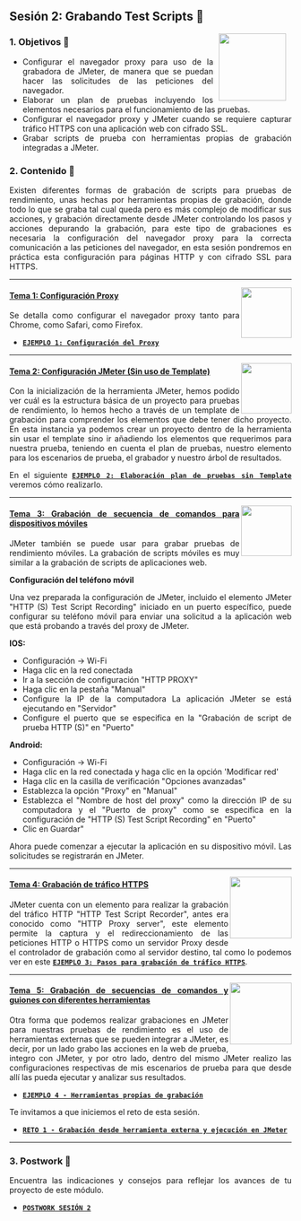 ## Sesión 2: Grabando Test Scripts 🤖

<img src="../images/android-kotlin.png" align="right" height="120" hspace="10">
<div style="text-align: justify;">

### 1. Objetivos :dart: 

- Configurar el navegador proxy para uso de la grabadora de JMeter, de manera que se puedan hacer las solicitudes de las peticiones del navegador.
- Elaborar un plan de pruebas incluyendo los elementos necesarios para el funcionamiento de las pruebas.
- Configurar el navegador proxy y JMeter cuando se requiere capturar tráfico HTTPS con una aplicación web con cifrado SSL.
- Grabar scripts de prueba con herramientas propias de grabación integradas a JMeter.

### 2. Contenido :blue_book:

Existen diferentes formas de grabación de scripts para pruebas de rendimiento, unas hechas por herramientas propias de grabación, donde todo lo que se graba tal cual queda pero es más complejo de modificar sus acciones, y grabación directamente desde JMeter controlando los pasos y acciones depurando la grabación, para este tipo de grabaciones es necesaria la configuración del navegador proxy para la correcta comunicación a las peticiones del navegador, en esta sesión pondremos en práctica esta configuración para páginas HTTP y con cifrado SSL para HTTPS.

---

<img src="images/tools.png" align="right" height="90"> 

#### <ins>Tema 1: Configuración Proxy</ins>

Se detalla como configurar el navegador proxy tanto para Chrome, como Safari, como Firefox.

- [**`EJEMPLO 1: Configuración del Proxy`**](./Ejemplo-01)

---

<img src="images/structure.png" align="right" height="90"> 

#### <ins>Tema 2: Configuración JMeter (Sin uso de Template)</ins>

Con la inicialización de la herramienta JMeter, hemos podido ver cuál es la estructura básica de un proyecto para pruebas de rendimiento, lo hemos hecho a través de un template de grabación para comprender los elementos que debe tener dicho proyecto. En esta instancia ya podemos crear un proyecto dentro de la herramienta sin usar el template sino ir añadiendo los elementos que requerimos para nuestra prueba, teniendo en cuenta el plan de pruebas, nuestro elemento para los escenarios de prueba, el grabador y nuestro árbol de resultados.
  
  En el siguiente [**`EJEMPLO 2: Elaboración plan de pruebas sin Template`**](./Ejemplo-02) veremos cómo realizarlo.
  
---

<img src="images/emulator.jpg" align="right" height="90"> 

#### <ins>Tema 3: Grabación de secuencia de comandos para dispositivos móviles</ins>

JMeter también se puede usar para grabar pruebas de rendimiento móviles. La grabación de scripts móviles es muy similar a la grabación de scripts de aplicaciones web.
  
**Configuración del teléfono móvil**

Una vez preparada la configuración de JMeter, incluido el elemento JMeter "HTTP (S) Test Script Recording" iniciado en un puerto específico, puede configurar su teléfono móvil para enviar una
solicitud a la aplicación web que está probando a través del proxy de JMeter. 

**IOS:**
* Configuración -> Wi-Fi
* Haga clic en la red conectada
* Ir a la sección de configuración "HTTP PROXY"
* Haga clic en la pestaña "Manual"
* Configure la IP de la computadora La aplicación JMeter se está ejecutando en "Servidor" 
* Configure el puerto que se especifica en la "Grabación de script de prueba HTTP (S)" en "Puerto"

**Android:**

* Configuración -> Wi-Fi
* Haga clic en la red conectada y haga clic en la opción 'Modificar red'
* Haga clic en la casilla de verificación "Opciones avanzadas"
* Establezca la opción "Proxy" en "Manual"
* Establezca el "Nombre de host del proxy" como la dirección IP de su computadora y el "Puerto de proxy" como se especifica en la configuración de "HTTP (S) Test Script Recording" en "Puerto"
* Clic en Guardar"

Ahora puede comenzar a ejecutar la aplicación en su dispositivo móvil. Las solicitudes se registrarán en JMeter.


---

<img src="images/chaomi.png" align="right" height="110"> 

#### <ins>Tema 4: Grabación de tráfico HTTPS</ins>

JMeter cuenta con un elemento para realizar la grabación del tráfico HTTP "HTTP Test Script Recorder", antes era conocido como "HTTP Proxy server", este elemento permite la captura y el redireccionamiento de las peticiones HTTP o HTTPS como un servidor Proxy  desde el controlador de grabación como al servidor destino, tal como lo podemos ver en este [**`EJEMPLO 3: Pasos para grabación de tráfico HTTPS`**](./Ejemplo-03).

---
  
  <img src="images/chaomi.png" align="right" height="110"> 

#### <ins>Tema 5: Grabación de secuencias de comandos y guiones con diferentes herramientas</ins>

Otra forma que podemos realizar grabaciones en JMeter para nuestras pruebas de rendimiento es el uso de herramientas externas que se pueden integrar a JMeter, es decir, por un lado grabo las acciones en la web de prueba, integro con JMeter, y por otro lado, dentro del mismo JMeter realizo las configuraciones respectivas de mis escenarios de prueba para que desde allí las pueda ejecutar y analizar sus resultados.
  
- [**`EJEMPLO 4 - Herramientas propias de grabación`**](./Ejemplo-04)
  
Te invitamos a que iniciemos el reto de esta sesión.
  
  - [**`RETO 1 - Grabación desde herramienta externa y ejecución en JMeter`**](./Reto-01)

---

### 3. Postwork :memo:

Encuentra las indicaciones y consejos para reflejar los avances de tu proyecto de este módulo.

- [**`POSTWORK SESIÓN 2`**](./Postwork/)

<br/>


</div>





